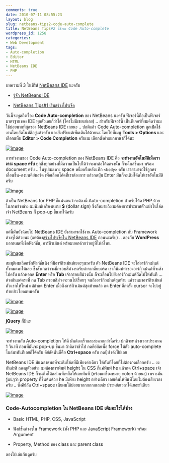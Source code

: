 ```yaml
---
comments: true
date: 2010-07-11 08:55:23
layout: blog
slug: netbeans-tips2-code-auto-complete
title: NetBeans Tips#2 ใช้งาน Code Auto-complete
wordpress_id: 1258
categories:
- Web Development
tags:
- Auto-completion
- Editor
- HTML
- NetBeans IDE
- PHP
---
```


บทความที่ 3 ในซีรี่ส์ [NetBeans IDE](http://armno.in.th/content/netbeans-ide) นะครับ



	
  * [รู้จัก NetBeans IDE](http://armno.in.th/20100710/%e0%b9%81%e0%b8%99%e0%b8%b0%e0%b8%99%e0%b8%b3-netbeans-ide-%e0%b8%aa%e0%b8%b3%e0%b8%ab%e0%b8%a3%e0%b8%b1%e0%b8%9a%e0%b9%80%e0%b8%82%e0%b8%b5%e0%b8%a2%e0%b8%99%e0%b9%82%e0%b8%84%e0%b9%89%e0%b8%94-php)

	
  * [NetBeans Tips#1 เริ่มสร้างโปรเจ็ค](http://armno.in.th/20100710/netbeans-tips1-%e0%b9%80%e0%b8%a3%e0%b8%b4%e0%b9%88%e0%b8%a1%e0%b8%aa%e0%b8%a3%e0%b9%89%e0%b8%b2%e0%b8%87%e0%b9%82%e0%b8%9b%e0%b8%a3%e0%b9%80%e0%b8%88%e0%b9%87%e0%b8%84)


วันนี้จะพูดถึงเรื่อง **Code Auto-completion** ของ NetBeans นะครับ ฟีเจอร์นี้ถือเป็นฟีเจอร์มาตรฐานของ IDE ทุกตัวเลยก็ว่าได้ (ใครไม่มีเชยแย่เลย) .. สำหรับฟีเจอร์นี้ เป็นฟีเจอร์ที่ผมคิดว่าผมใช้บ่อยมากที่สุดของ NetBeans IDE เลยนะ .. ปกติแล้ว Code Auto-completion ถูกเปิดใช้งานโดยอัตโนมัติอยู่แล้วครับ และยังปรับแต่เพิ่มเติมได้ด้วยนะ โดยไปที่เมนู **Tools > Options** และเลือกแท็บ **Editor > Code Completion** ครับผม เลือกตั้งค่าแยกภาษาก็ได้นะ

[![image](http://files.armno.in.th/uploads/2010/07/image_thumb5.png)](http://files.armno.in.th/uploads/2010/07/image5.png)



การทำงานของ Code Auto-completion ของ NetBeans IDE คือ จะ**ทำงานอัตโนมัติเมื่อเราเคาะ space ครับ** ทุกสิ่งทุกอย่างที่มีความเป็นไปได้ว่าจะมาต่อโค้ดตรงนั้น ก็จะโผล่ขึ้นมา พร้อม document ครับ .. ในรูปผมเคาะ space หนึ่งครั้งหลังแท็ก `<body>` ครับ เราสามารถใช้ลูกศรเลื่อนขึ้น-ลงบนคีย์บอร์ด เพื่อเลือกโค้ดที่เราต้องการ แล้วกดปุ่ม Enter มันก็จะเติมโค้ดให้เราอัตโนมัติครับ

[![image](http://files.armno.in.th/uploads/2010/07/image_thumb6.png)](http://files.armno.in.th/uploads/2010/07/image6.png)

ถ้าเป็น NetBeans for PHP ก็แน่นอนว่าจะต้องมี Auto-completion สำหรับโค้ด PHP ด้วย ในภาพข้างล่าง ผมพิมพ์เครื่องหมาย **$** (dollar sign) ซึ่งก็หมายถึงผมต้องการประกาศตัวแปรในโค้ด เจ้า NetBeans ก็ pop-up ขึ้นมาให้ครับ

[![image](http://files.armno.in.th/uploads/2010/07/image_thumb7.png)](http://files.armno.in.th/uploads/2010/07/image7.png)

แค่นี้มันยังน้อยไป NetBeans IDE ยังสามารถใช้งาน Auto-completion กับ Framework ต่างๆได้ด้วยนะ (แต่ต้อง[สร้างโปรเจ็คใน NetBeans IDE](http://armno.in.th/20100710/netbeans-tips1-%e0%b9%80%e0%b8%a3%e0%b8%b4%e0%b9%88%e0%b8%a1%e0%b8%aa%e0%b8%a3%e0%b9%89%e0%b8%b2%e0%b8%87%e0%b9%82%e0%b8%9b%e0%b8%a3%e0%b9%80%e0%b8%88%e0%b9%87%e0%b8%84) ก่อนนะครับ) .. ลองกับ **WordPress** บอกหมดทั้งชื่อฟังก์ชั่น, อาร์กิวเม้นต์ พร้อมบอกด้วยว่าอยู่ที่ไฟล์ไหน

[![image](http://files.armno.in.th/uploads/2010/07/image_thumb8.png)](http://files.armno.in.th/uploads/2010/07/image8.png)

สมมุติผมเลือกซักฟังก์ชั่นนึง ที่มีอาร์กิวเม้นต์เยอะๆนะครับ ตัว NetBeans IDE จะใส่อาร์กิวเม้นต์ทั้งหมดมาให้เลย ซึ่งสังเกตว่าจะมีกรอบสีม่วงรอรับค่าจากคียบอร์ด เราก็พิมพ์ค่าของอาร์กิวเม้นต์ที่จะส่งไปครับ แล้วพอกด **Enter** หรือ **Tab** เจ้ากรอบสีม่วงนั้น ก็จะเลื่อนไปยังอาร์กิวเม้นต์ถัดไปให้ทันที … ต่างกันแค่ตรงที่ กด Tab กรอบสีม่วงจะวนไปเรื่อยๆ จนถึงอาร์กิวเม้นต์สุดท้าย แล้ววนมาอาร์กิวเม้นต์ตัวแรกให้ใหม่ แต่ถ้ากด Enter เมื่อถึงอาร์กิวเม้นต์สุดท้ายแล้ว กด Enter อีกครั้ง cursor จะไปอยู่ท้ายประโยคแทนครับ

[![image](http://files.armno.in.th/uploads/2010/07/image_thumb9.png)](http://files.armno.in.th/uploads/2010/07/image9.png)

[![image](http://files.armno.in.th/uploads/2010/07/image_thumb10.png)](http://files.armno.in.th/uploads/2010/07/image10.png)

**jQuery** ก็มีนะ

[![image](http://files.armno.in.th/uploads/2010/07/image_thumb11.png)](http://files.armno.in.th/uploads/2010/07/image11.png)

จะทำงานกับ Auto-completion ให้ดี มันต้องเร็วและสะดวกกว่านี้ครับ ปกติจะหน่วงเวลาประมาณ 1 วินาที ก่อนที่มันจะ pop-up ขึ้นมา ถ้าคิดว่าช้าไป กดคีย์ลัดเพื่อ force ให้ตัว auto-complete โผล่มาทันทีเลยก็ได้ครับ คีย์ลัดนั้นก็คือ **Ctrl+space** ครับ กดปุ๊ป เด้งปั๊ปเลย

NetBeans IDE มันฉลาดพอที่จะเติมโค้ดที่มีเพียงค่าเดียว ให้ทันทีโดยที่ไม่ต้องกดเลือกครับ .. งงกันล่ะสิ ลองดูตัวอย่าง ผมต้องการพิมพ์ height ใน CSS ก็แค่พิมพ์ he แล้วกด Ctrl+space เจ้า NetBeans IDE ก็จะเติมโค้ดส่วนที่เหลือให้เลยทันที (พร้อมเครื่องหมาย colon ด้วยนะ) เพราะมันรู้แน่ๆว่า property ที่ขึ้นต้นด้วย he มีเพียง height อย่างเดียว เลยเติมให้ทันทีโดยไม่ต้องเสียเวลาครับ .. ซึ่งคีย์ลัด Ctrl+space เนี่ยผมใช้บ่อยมากกกกกกเลยล่ะ ประหยัดเวลาได้เยอะทีเดียว

[![image](http://files.armno.in.th/uploads/2010/07/image_thumb12.png)](http://files.armno.in.th/uploads/2010/07/image12.png)


### Code-Autocompletion ใน NetBeans IDE เติมอะไรได้บ้าง





	
  * Basic HTML, PHP, CSS, JavaScript

	
  * ฟังก์ชั่นต่างๆใน Framework (ทั้ง PHP และ JavaScript Framework) พร้อม Argument

	
  * Property, Method ของ class และ parent class


ลองไปเล่นกันดูครับ
